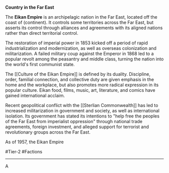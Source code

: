 **Country in the Far East**

The **Eikan Empire** is an archipelagic nation in the Far East, located off the coast of (continent). It controls some territories across the Far East, but asserts its control through alliances and agreements with its aligned nations rather than direct territorial control.

The restoration of imperial power in 1853 kicked off a period of rapid industrialization and modernization, as well as overseas colonization and militarization. A failed military coup against the Emperor in 1868 led to a popular revolt among the peasantry and middle class, turning the nation into the world's first communist state.

The [[Culture of the Eikan Empire]] is defined by its duality. Discipline, order, familial connection, and collective duty are given emphasis in the home and the workplace, but also promotes more radical expression in its popular culture. Eikan food, films, music, art, literature, and comics have gained international acclaim.

Recent geopolitical conflict with the [[Sterlian Commonwealth]] has led to increased militarization in government and society, as well as international isolation. Its government has stated its intentions to "help free the peoples of the Far East from imperialist oppression" through national trade agreements, foreign investment, and alleged support for terrorist and revolutionary groups across the Far East.

As of 1957, the Eikan Empire

#Tier-2 #Factions 

---
A